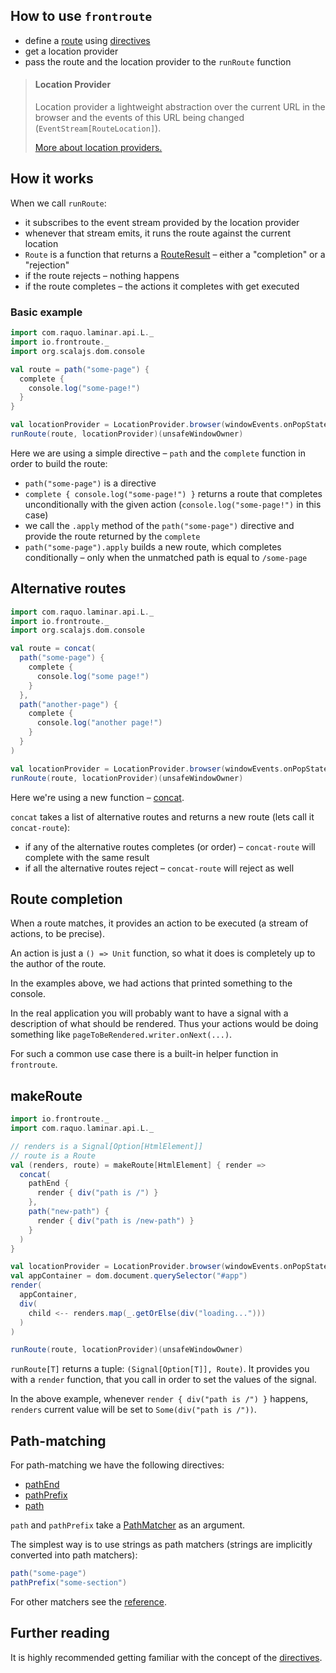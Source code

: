 ## How to use `frontroute`

* define a [route](/overview/route) using [directives](/overview/directive)
* get a location provider
* pass the route and the location provider to the `runRoute` function

> #### Location Provider
>
> Location provider a lightweight abstraction over the current URL in the browser and the events of this URL being
changed (`EventStream[RouteLocation]`).
>
> [More about location providers.](/overview/location-provider)

## How it works

When we call `runRoute`:
* it subscribes to the event stream provided by the location provider
* whenever that stream emits, it runs the route against the current location 
* `Route` is a function that returns a [RouteResult](/reference/route-result) – either a "completion" or a "rejection"
* if the route rejects – nothing happens
* if the route completes – the actions it completes with get executed 

### Basic example

```scala
import com.raquo.laminar.api.L._
import io.frontroute._
import org.scalajs.dom.console

val route = path("some-page") {
  complete {
    console.log("some-page!")
  }
}

val locationProvider = LocationProvider.browser(windowEvents.onPopState)
runRoute(route, locationProvider)(unsafeWindowOwner)
```

Here we are using a simple directive – `path` and the `complete` function in order to build the route:

* `path("some-page")` is a directive
* `complete { console.log("some-page!") }` returns a route that completes unconditionally with the given action (`console.log("some-page!")` in this case) 
* we call the `.apply` method of the `path("some-page")` directive and provide the route returned by the `complete`
* `path("some-page").apply` builds a new route, which completes conditionally – only when the unmatched path is equal to `/some-page`


## Alternative routes

```scala
import com.raquo.laminar.api.L._
import io.frontroute._
import org.scalajs.dom.console

val route = concat(
  path("some-page") {
    complete {
      console.log("some page!")
    }
  },
  path("another-page") {
    complete {
      console.log("another page!")
    }
  }
)

val locationProvider = LocationProvider.browser(windowEvents.onPopState)
runRoute(route, locationProvider)(unsafeWindowOwner)
```

Here we're using a new function – [concat](/reference/concat). 

`concat` takes a list of alternative routes and returns a new route (lets call it `concat-route`):

* if any of the alternative routes completes (or order) – `concat-route` will complete with the same result 
* if all the alternative routes reject – `concat-route` will reject as well

## Route completion

When a route matches, it provides an action to be executed (a stream of actions, to be precise).

An action is just a `() => Unit` function, so what it does is completely up to the author of the route.

In the examples above, we had actions that printed something to the console. 

In the real application you will probably want to have a signal with a description of what should be rendered. Thus your
actions would be doing something like `pageToBeRendered.writer.onNext(...)`.

For such a common use case there is a built-in helper function in `frontroute`.

## makeRoute

```scala
import io.frontroute._
import com.raquo.laminar.api.L._

// renders is a Signal[Option[HtmlElement]]
// route is a Route
val (renders, route) = makeRoute[HtmlElement] { render =>
  concat(
    pathEnd {
      render { div("path is /") }
    },
    path("new-path") {
      render { div("path is /new-path") }
    }
  )
}

val locationProvider = LocationProvider.browser(windowEvents.onPopState)
val appContainer = dom.document.querySelector("#app")
render(
  appContainer,
  div(
    child <-- renders.map(_.getOrElse(div("loading...")))
  )
)

runRoute(route, locationProvider)(unsafeWindowOwner)
```

`runRoute[T]` returns a tuple: `(Signal[Option[T]], Route)`. It provides you with a `render` function, that you call in order to set the values of the signal.

In the above example, whenever `render { div("path is /") }` happens, `renders` current value will be set to `Some(div("path is /"))`.

## Path-matching

For path-matching we have the following directives:

* [pathEnd](/reference/path-end)
* [pathPrefix](/reference/path-prefix)
* [path](/reference/path)

`path` and `pathPrefix` take a [PathMatcher](/overview/path-matcher) as an argument.

The simplest way is to use strings as path matchers (strings are implicitly converted into path matchers): 

```scala
path("some-page")
pathPrefix("some-section")
```

For other matchers see the [reference](/reference/path-matchers). 

## Further reading

It is highly recommended getting familiar with the concept of the [directives](/overview/directive).

